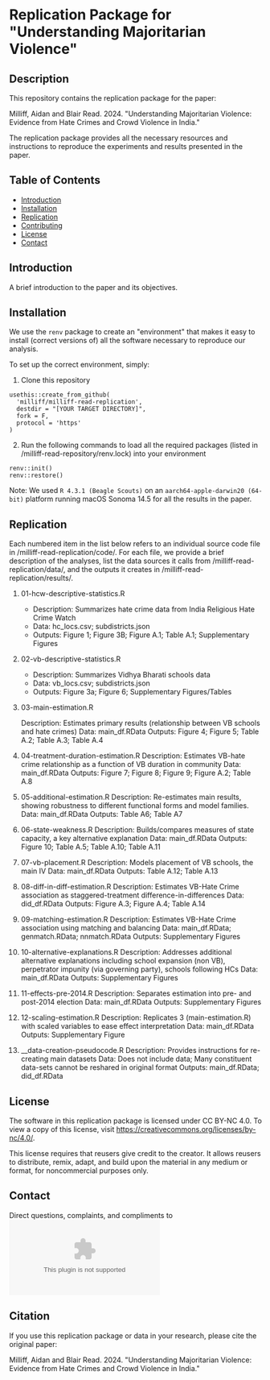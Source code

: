 # Replication Package for "Understanding Majoritarian Violence"

## Description

This repository contains the replication package for the paper:

Milliff, Aidan and Blair Read. 2024. "Understanding Majoritarian Violence: Evidence from Hate Crimes and Crowd Violence in India."

The replication package provides all the necessary resources and instructions to reproduce the experiments and results presented in the paper.

## Table of Contents

- [Introduction](#introduction)
- [Installation](#installation)
- [Replication](#replication)
- [Contributing](#contributing)
- [License](#license)
- [Contact](#contact)

## Introduction

A brief introduction to the paper and its objectives.

## Installation

We use the `renv` package to create an "environment" that makes it easy to install (correct versions of) all the software necessary to reproduce our analysis. 

To set up the correct environment, simply:

  1. Clone this repository
```
usethis::create_from_github(
  'milliff/milliff-read-replication',
  destdir = "[YOUR TARGET DIRECTORY]",
  fork = F,
  protocol = 'https'
)
```
  2. Run the following commands to load all the required packages (listed in /milliff-read-repository/renv.lock) into your environment
```
renv::init()
renv::restore()
```

Note: We used `R 4.3.1 (Beagle Scouts)` on an `aarch64-apple-darwin20 (64-bit)` platform running macOS Sonoma 14.5 for all the results in the paper.

## Replication

Each numbered item in the list below refers to an individual source code file in /milliff-read-replication/code/. For each file, we provide a brief description of the analyses, list the data sources it calls from /milliff-read-replication/data/, and the outputs it creates in /milliff-read-replication/results/.

1. 01-hcw-descriptive-statistics.R

    - Description: Summarizes hate crime data from India Religious Hate Crime Watch
    - Data: hc_locs.csv; subdistricts.json
    - Outputs: Figure 1; Figure 3B; Figure A.1; Table A.1; Supplementary Figures

2. 02-vb-descriptive-statistics.R
    
    - Description: Summarizes Vidhya Bharati schools data
    - Data: vb_locs.csv; subdistricts.json
    - Outputs: Figure 3a; Figure 6; Supplementary Figures/Tables

3. 03-main-estimation.R

    Description: Estimates primary results (relationship between VB schools and hate crimes)
    Data: main_df.RData
    Outputs: Figure 4; Figure 5; Table A.2; Table A.3; Table A.4

4. 04-treatment-duration-estimation.R
    Description: Estimates VB-hate crime relationship as a function of VB duration in community
    Data: main_df.RData
    Outputs: Figure 7; Figure 8; Figure 9; Figure A.2; Table A.8

 5. 05-additional-estimation.R
    Description: Re-estimates main results, showing robustness to different functional forms and model families.
    Data: main_df.RData
    Outputs: Table A6; Table A7

6. 06-state-weakness.R
    Description: Builds/compares measures of state capacity, a key alternative explanation
    Data: main_df.RData
    Outputs: Figure 10; Table A.5; Table A.10; Table A.11

7. 07-vb-placement.R
    Description: Models placement of VB schools, the main IV
    Data: main_df.RData
    Outputs: Table A.12; Table A.13

8. 08-diff-in-diff-estimation.R
    Description: Estimates VB-Hate Crime association as staggered-treatment difference-in-differences
    Data: did_df.RData
    Outputs: Figure A.3; Figure A.4; Table A.14

9. 09-matching-estimation.R
    Description: Estimates VB-Hate Crime association using matching and balancing
    Data: main_df.RData; genmatch.RData; nnmatch.RData
    Outputs: Supplementary Figures

10. 10-alternative-explanations.R
    Description: Addresses additional alternative explanations including school expansion (non VB), perpetrator impunity (via governing party), schools following HCs
    Data: main_df.RData
    Outputs: Supplementary Figures

11. 11-effects-pre-2014.R
    Description: Separates estimation into pre- and post-2014 election
    Data: main_df.RData
    Outputs: Supplementary Figures

12. 12-scaling-estimation.R
    Description: Replicates 3 (main-estimation.R) with scaled variables to ease effect interpretation
    Data: main_df.RData
    Outputs: Supplementary Figure

13. __data-creation-pseudocode.R
    Description: Provides instructions for re-creating main datasets
    Data: Does not include data; Many constituent data-sets cannot be reshared in original format
    Outputs: main_df.RData; did_df.RData

## License

The software in this replication package is licensed under CC BY-NC 4.0. To view a copy of this license, visit https://creativecommons.org/licenses/by-nc/4.0/.

This license requires that reusers give credit to the creator. It allows reusers to distribute, remix, adapt, and build upon the material in any medium or format, for noncommercial purposes only.

## Contact

Direct questions, complaints, and compliments to ![Aidan Milliff](mailto:milliff.a@gmail.com)

## Citation

If you use this replication package or data in your research, please cite the original paper:

Milliff, Aidan and Blair Read. 2024. "Understanding Majoritarian Violence: Evidence from Hate Crimes and Crowd Violence in India."

